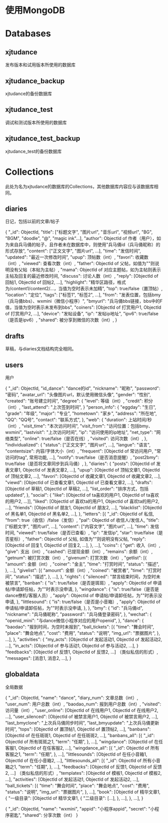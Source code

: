# 使用MongoDB

# Databases

## xjtudance

发布版本和试用版本所使用的数据库
	
## xjtudance_backup
	
xjtudance的备份数据库

## xjtudance_test
	
调试和测试版本所使用的数据库
	
## xjtudance_test_backup
	
xjtudance_test的备份数据库
	
# Collections
	
此处为名为xjtudance的数据库的Collections，其他数据库内容应与该数据库相同。
	
## diaries
	
日记，包括以前的文章/帖子
	
{
	"_id": ObjectId,
	"title": ["标题文字", "图片url", "音乐url", "视频url", "BG", "BGM", "doodle", "@", "magic ink"...],
    "author": ObjectId of 作者（用户），如为来自兵马俑的帖子，且作者未在数据库中，则使用"兵马俑id（兵马俑昵称）的形式存放",
	"content": ["正文文字", "图片url", ...],
	"time": "发信时间",
	"updated": "最近一次修改时间",
	"upup": 顶帖数（int）,
    "favori": 收藏数（int）,
	"viewed": 查看次数（int）,
	"father": ObjectId of 父帖，如值为""则说明没有父帖（本帖为主帖）,
	"mama": ObjectId of 对应主题帖，如为主帖则表示主帖及回复的最近修改时间,
	"discuss": 讨论人数（int）,
	"reply": [ObjectId of 回帖1, ObjectId of 回帖2, ...],
	"highlight": "精华区路径，格式为/content1/content2/...，当值为空时表示未加精",
	"top": true/false（置顶帖）,
	"location": "定位",
	"tags": ["标签1", "标签2", ...],
	"from": "发表位置，包括bmy（兵马俑bbs）、wxmini（微信小程序）",
	"bmyurl": "兵马俑bbs链接，bbs中的F值，当值为空时表示未发布到bbs",
	"coiners": [ObjectId of 打赏用户1, ObjectId of 打赏用户2, ...],
	"device": "发帖设备",
	"ip": "发帖ip地址",
	"ipv6": true/false（是否是ipv6）,
	"shared": 被分享到微信的次数（int）,
}

## drafts

草稿，与diaries文档结构完全相同。

## users

用户

{
	"_id": ObjectId,
	"id_dance": "dance的id",
	"nickname": "昵称",
	"password": "密码",
	"avatar_url": "头像图片url，默认使用微信头像",
	"gender": "性别",
	"created": "账号建立时间",
	"degree": {
		"level": 等级（int）,
		"credit": 积分（int）,
		"last_attend": "上次签到时间",
	}
	"person_info": {
		"eggday": "生日",
		"grade": "年级",
		"major": "专业",
		"hometown": "家乡",
		"address": "所在地",
		"QQ": "QQ号",
		"contact": "联系方式",
	},
	"web": {
		"duration": 上站时间/秒（int）,
		"visit_time": "本次访问时间",
		"visit_from": "访问位置：包括bmy、wxmini",
		"lastvisit": "上次访问时间",
		"ip": "访问使用的ip地址",
		"net_type": "网络类型",
		"online": true/false（是否在线）,
		"visited": 访问次数（int）,
	},
	"individualized": {
		"status": ["正文文字", "图片url", ...],
		"langue": "语言",
		"contentsize": 内容/字体大小（int）,
		"frequent": [ObjectId of 常访问用户, "常访问的tag", 常用功能, ...],
		"notify": true/false（是否消息提醒）,
		"post2bmy": true/false（是否将文章同步到兵马俑）,
	},
	"diaries": {
		"posts": [ObjectId of 发表文章1, ObjectId of 发表文章2, ...],
		"upup": [ObjectId of 顶帖文章1, ObjectId of 顶帖文章2, ...],
		"favori": [ObjectId of 收藏文章1, ObjectId of 收藏文章2, ...],
		"viewd": [ObjectId of 已查看文章1, ObjectId of 已查看文章2, ...],
		"drafts": [ObjectId of 草稿1, ObjectId of 草稿2, ...],
		"list_order": "排序方式，包括updated",
	},
	"social": {
		"like": [ObjectId of ta喜欢的用户1, ObjectId of ta喜欢的用户2, ...]],
		"liked": [ObjectId of 喜欢ta的用户1, ObjectId of 喜欢ta的用户2, ...],	
		"friends": [ObjectId of 朋友1, ObjectId of 朋友2, ...],
		"blacklist": [ObjectId of 黑名单1, ObjectId of 黑名单2, ...],
	},
	"letters": [{
		"_id": ObjectId of 私信,
		"from": true（收信）/false（发信）,
		"pal": ObjectId of 收信人/发信人,
		"title": ["标题文字", "图片url", ...],
		"content": ["内容文字", "图片url", ...],
		"time": 发信时间,
		"viewed": true/false（是否已查看）,
		"ip": "发信ip",
		"star": true/false（是否星标）,
		"father": ObjectId of 父帖, 如值为""则说明没有父帖,
		"reply": [ObjectId of 回复1, ObjectId of 回复2, ...],
	}, ...],
	"coins": {
		"get": 收入（int）,
		"give": 支出（int）,
		"cashed": 已提现金额（int）,
		"remains": 余额（int）,
		"getnum": 被打赏次数（int）,
		"givenum": 打赏次数（int）,
		"getlist": [{
			"amount": 金额（int）,
			"coiner": "金主",
			"time": "打赏时间",
			"status": "描述",
		}, ...],
		"givelist": [{
			"amount": 金额（int）,
			"coined": "被赏者",
			"time": "打赏时间",
			"status": "描述",
		}, ...],
	},
	"rights": {
		"silenced": "禁言结束时间，为空时未被禁言",
		"banban": {
			"is": true/false（是否是斑斑）,
			"apply": ObjectId of 申请帖/申请卸任帖，为""时表示没申请,
		},
		"wingdance": {
			"is": true/false（是否是dance僚机/客服人员）,
			"apply": ObjectId of 申请帖/申请卸任帖，为""时表示没申请,
		},
		"littlesound": {
			"is": true/false（是否是小音箱）,
			"apply": ObjectId of 申请帖/申请卸任帖，为""时表示没申请,
		},
	},
	"bmy": {
		"id": "兵马俑id",
		"nickname": "兵马俑昵称",
		"password": "兵马俑登录密码",
	},
	"wechat": {
		"openid_mini": "与dance微信小程序对应的用户openid",
	},
	"dance": {
		"baodao": "报到时间，为空时未报到",
		"ball_tickets": [{
			"time": "舞会时间",
			"place": "舞会地点",
			"cost": "费用",
			"status": "说明",
			"img_url": "票据图片",
		}, ...],
	},
	"activities": {
		"my_acts": [ObjectId of 发起活动1, ObjectId of 发起活动2, ...],
		"in_acts": [ObjectId of 参与活动1, ObjectId of 参与活动2, ...],
	}
	"feedbacks": [ObjectId of 反馈1, ObjectId of 反馈2, ...] （类似私信的形式）,
	"messages": [消息1, 消息2, ...],
}
	
## globaldata
	
全局数据
	
{
	"_id": ObjectId,
	"name": "dance",
	"diary_num": 文章总数（int）,
	"user_num": 用户总数（int）,
	"baodao_num": 报到用户总数（int）,
	"visited": 访问量（int）,
	"user_online": [ObjectId of 在线用户1, ObjectId of 在线用户2, ...],
	"user_silenced": [ObjectId of 被禁言用户1, ObjectId of 被禁言用户2, ...],
	"last_bmyclone": "上次兵马俑同步时间",
	"last_bmyupdate": "上次兵马俑更新时间",
	"tops": [ObjectId of 置顶帖1, ObjectId of 置顶帖2, ...],
	"banbans": [ObjectId of 在任斑斑1, ObjectId of 在任斑斑2, ...],
	"banbans_all": [{ 
		"_id": ObjectId of 所有斑斑之1,
		"term": "任期",
	}, ...],
	"wingdance": [ObjectId of 在任客服1, ObjectId of 在任客服2, ...],
	"wingdance_all": [{ 
		"_id": ObjectId of 所有客服之1,
		"term": "任期",
	}, ...],
	"littlesounds": [ObjectId of 在任小音箱1, ObjectId of 在任小音箱2, ...],
	"littlesounds_all": [{ 
		"_id": ObjectId of 所有小音箱之1,
		"term": "任期",
	}, ...],
	"feedbacks": [ObjectId of 反馈1, ObjectId of 反馈2, ...] （类似私信的形式）,
	"templates": [ObjectId of 模板1, ObjectId of 模板2, ...],
	"activities": [ObjectId of 发起活动1, ObjectId of 发起活动2, ...],
	"ball_tickets": [{
		"time": "舞会时间",
		"place": "舞会地点",
		"cost": "费用",
		"status": "说明",
		"img_url": "票据图片",
	}, ...],
	"book": [ObjectId of 精华文章1, {
		"一级目录": [ObjectId of 精华文章1, {
			"二级目录": [...],
		}, ...],
	}, ...],
}

{
	"_id": ObjectId,
	"name": "wxmini",
	"appid": "小程序appid",
	"secret": "小程序密匙",
	"shared": 分享次数（int）
}